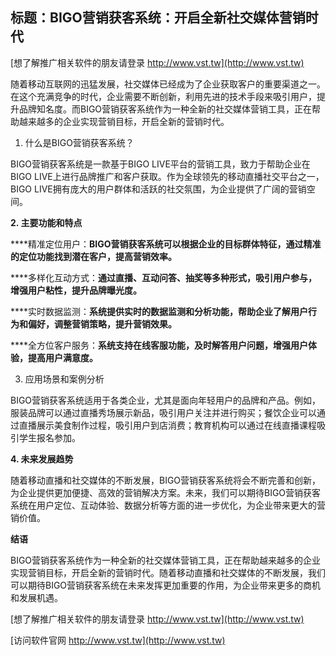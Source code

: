 ## **标题：BIGO营销获客系统：开启全新社交媒体营销时代**

[想了解推广相关软件的朋友请登录 http://www.vst.tw](http://www.vst.tw)

随着移动互联网的迅猛发展，社交媒体已经成为了企业获取客户的重要渠道之一。在这个充满竞争的时代，企业需要不断创新，利用先进的技术手段来吸引用户，提升品牌知名度。而BIGO营销获客系统作为一种全新的社交媒体营销工具，正在帮助越来越多的企业实现营销目标，开启全新的营销时代。

1. 什么是BIGO营销获客系统？

BIGO营销获客系统是一款基于BIGO LIVE平台的营销工具，致力于帮助企业在BIGO LIVE上进行品牌推广和客户获取。作为全球领先的移动直播社交平台之一，BIGO LIVE拥有庞大的用户群体和活跃的社交氛围，为企业提供了广阔的营销空间。

**2. 主要功能和特点**

****精准定位用户：**BIGO营销获客系统可以根据企业的目标群体特征，通过精准的定位功能找到潜在客户，提高营销效率。**

****多样化互动方式：**通过直播、互动问答、抽奖等多种形式，吸引用户参与，增强用户粘性，提升品牌曝光度。**

****实时数据监测：**系统提供实时的数据监测和分析功能，帮助企业了解用户行为和偏好，调整营销策略，提升营销效果。**

****全方位客户服务：**系统支持在线客服功能，及时解答用户问题，增强用户体验，提高用户满意度。**

3. 应用场景和案例分析

BIGO营销获客系统适用于各类企业，尤其是面向年轻用户的品牌和产品。例如，服装品牌可以通过直播秀场展示新品，吸引用户关注并进行购买；餐饮企业可以通过直播展示美食制作过程，吸引用户到店消费；教育机构可以通过在线直播课程吸引学生报名参加。

**4. 未来发展趋势**

随着移动直播和社交媒体的不断发展，BIGO营销获客系统将会不断完善和创新，为企业提供更加便捷、高效的营销解决方案。未来，我们可以期待BIGO营销获客系统在用户定位、互动体验、数据分析等方面的进一步优化，为企业带来更大的营销价值。

**结语**

BIGO营销获客系统作为一种全新的社交媒体营销工具，正在帮助越来越多的企业实现营销目标，开启全新的营销时代。随着移动直播和社交媒体的不断发展，我们可以期待BIGO营销获客系统在未来发挥更加重要的作用，为企业带来更多的商机和发展机遇。

[想了解推广相关软件的朋友请登录 http://www.vst.tw](http://www.vst.tw)


[访问软件官网 http://www.vst.tw](http://www.vst.tw)

